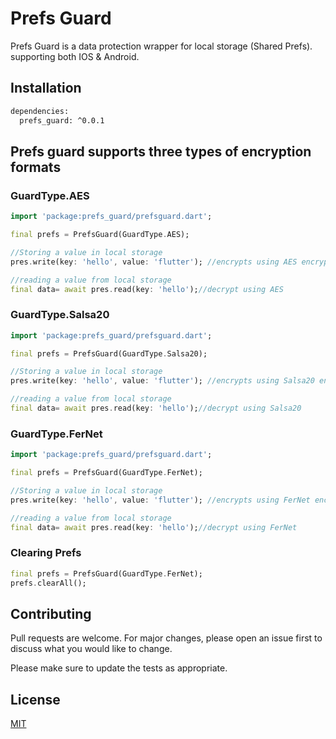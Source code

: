 # Prefs Guard

Prefs Guard is a data protection wrapper for local storage (Shared Prefs). supporting both IOS & Android.

## Installation

```bash
dependencies:
  prefs_guard: ^0.0.1
```

## Prefs guard supports three types of encryption formats

### GuardType.AES
```dart
import 'package:prefs_guard/prefsguard.dart';

final prefs = PrefsGuard(GuardType.AES);

//Storing a value in local storage 
pres.write(key: 'hello', value: 'flutter'); //encrypts using AES encryption.

//reading a value from local storage
final data= await pres.read(key: 'hello');//decrypt using AES 
```

### GuardType.Salsa20
```dart
import 'package:prefs_guard/prefsguard.dart';

final prefs = PrefsGuard(GuardType.Salsa20);

//Storing a value in local storage 
pres.write(key: 'hello', value: 'flutter'); //encrypts using Salsa20 encryption.

//reading a value from local storage
final data= await pres.read(key: 'hello');//decrypt using Salsa20 
```


### GuardType.FerNet
```dart
import 'package:prefs_guard/prefsguard.dart';

final prefs = PrefsGuard(GuardType.FerNet);

//Storing a value in local storage 
pres.write(key: 'hello', value: 'flutter'); //encrypts using FerNet encryption.

//reading a value from local storage
final data= await pres.read(key: 'hello');//decrypt using FerNet 
```

### Clearing Prefs
```dart
final prefs = PrefsGuard(GuardType.FerNet);
prefs.clearAll();
```


## Contributing
Pull requests are welcome. For major changes, please open an issue first to discuss what you would like to change.

Please make sure to update the tests as appropriate.

## License
[MIT](https://choosealicense.com/licenses/mit/)
